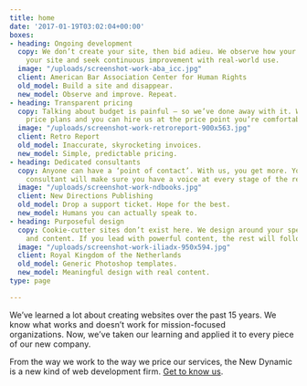```yaml
---
title: home
date: '2017-01-19T03:02:04+00:00'
boxes:
- heading: Ongoing development
  copy: We don’t create your site, then bid adieu. We observe how your audience uses
    your site and seek continuous improvement with real-world use.
  image: "/uploads/screenshot-work-aba_icc.jpg"
  client: American Bar Association Center for Human Rights
  old_model: Build a site and disappear.
  new_model: Observe and improve. Repeat.
- heading: Transparent pricing
  copy: Talking about budget is painful – so we’ve done away with it. We publish our
    price plans and you can hire us at the price point you’re comfortable with.
  image: "/uploads/screenshot-work-retroreport-900x563.jpg"
  client: Retro Report
  old_model: Inaccurate, skyrocketing invoices.
  new_model: Simple, predictable pricing.
- heading: Dedicated consultants
  copy: Anyone can have a ‘point of contact’. With us, you get more. Your dedicated
    consultant will make sure you have a voice at every stage of the relationship.
  image: "/uploads/screenshot-work-ndbooks.jpg"
  client: New Directions Publishing
  old_model: Drop a support ticket. Hope for the best.
  new_model: Humans you can actually speak to.
- heading: Purposeful design
  copy: Cookie-cutter sites don’t exist here. We design around your specific needs
    and content. If you lead with powerful content, the rest will follow.
  image: "/uploads/screenshot-work-iliadx-950x594.jpg"
  client: Royal Kingdom of the Netherlands
  old_model: Generic Photoshop templates.
  new_model: Meaningful design with real content.
type: page

---
```

We’ve learned a lot about creating websites over the past 15 years. <span style="letter-spacing: 0.01em;">We know what works and doesn’t work for mission-focused organizations. </span><span style="letter-spacing: 0.01em;">Now, we’ve taken our learning and applied it to every piece of our new company.</span>

From the way we work to the way we price our services, <span style="letter-spacing: 0.01em;">the New Dynamic is a new kind of web development firm. [Get to know us](mailto:welcome@thenewdynamic.com).</span>